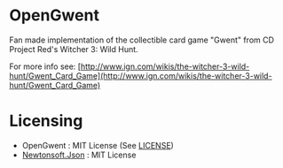 # OpenGwent
Fan made implementation of the collectible card game "Gwent" from CD Project
Red's Witcher 3: Wild Hunt.

For more info see:
[http://www.ign.com/wikis/the-witcher-3-wild-hunt/Gwent_Card_Game](http://www.ign.com/wikis/the-witcher-3-wild-hunt/Gwent_Card_Game)

# Licensing
 - OpenGwent : MIT License (See [LICENSE](LICENSE))
 - [Newtonsoft.Json](https://github.com/JamesNK/Newtonsoft.Json) : MIT License
